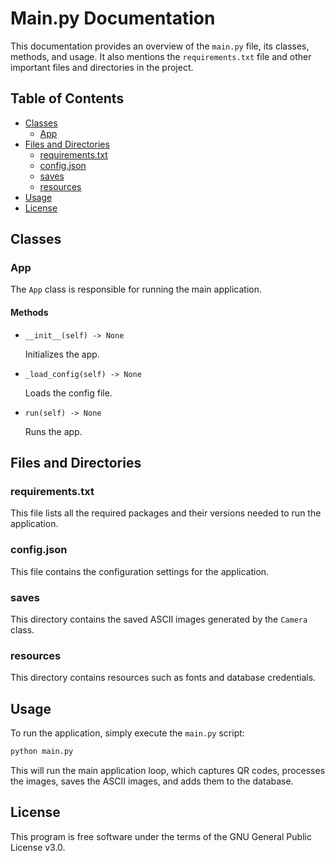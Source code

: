 # Main.py Documentation

This documentation provides an overview of the `main.py` file, its classes, methods, and usage. It also mentions the `requirements.txt` file and other important files and directories in the project.

## Table of Contents

- [Classes](#classes)
  - [App](#app)
- [Files and Directories](#files-and-directories)
  - [requirements.txt](#requirementstxt)
  - [config.json](#configjson)
  - [saves](#saves)
  - [resources](#resources)
- [Usage](#usage)
- [License](#license)

## Classes

### App

The `App` class is responsible for running the main application.

#### Methods

- `__init__(self) -> None`

  Initializes the app.

- `_load_config(self) -> None`

  Loads the config file.

- `run(self) -> None`

  Runs the app.

## Files and Directories

### requirements.txt

This file lists all the required packages and their versions needed to run the application.

### config.json

This file contains the configuration settings for the application.

### saves

This directory contains the saved ASCII images generated by the `Camera` class.

### resources

This directory contains resources such as fonts and database credentials.

## Usage

To run the application, simply execute the `main.py` script:

```bash
python main.py
```

This will run the main application loop, which captures QR codes, processes the images, saves the ASCII images, and adds them to the database.

## License

This program is free software under the terms of the GNU General Public License v3.0.